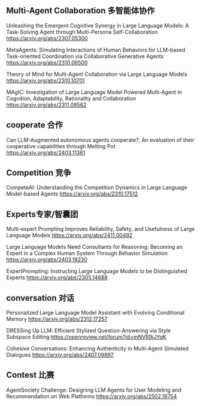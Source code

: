 ##  Multi-Agent Collaboration 多智能体协作

Unleashing the Emergent Cognitive Synergy in Large Language Models: A Task-Solving Agent through Multi-Persona Self-Collaboration
https://arxiv.org/abs/2307.05300

MetaAgents: Simulating Interactions of Human Behaviors for LLM-based Task-oriented Coordination via Collaborative Generative Agents
https://arxiv.org/abs/2310.06500

Theory of Mind for Multi-Agent Collaboration via Large Language Models
https://arxiv.org/abs/2310.10701

MAgIC: Investigation of Large Language Model Powered Multi-Agent in Cognition, Adaptability, Rationality and Collaboration
https://arxiv.org/abs/2311.08562

## cooperate 合作
Can LLM-Augmented autonomous agents cooperate?, An evaluation of their cooperative capabilities through Melting Pot
https://arxiv.org/abs/2403.11381

## Competition 竞争
CompeteAI: Understanding the Competition Dynamics in Large Language Model-based Agents
https://arxiv.org/abs/2310.17512

## Experts专家/智囊团
Multi-expert Prompting Improves Reliability, Safety, and Usefulness of Large Language Models
https://arxiv.org/abs/2411.00492

Large Language Models Need Consultants for Reasoning: Becoming an Expert in a Complex Human System Through Behavior Simulation
https://arxiv.org/abs/2403.18230

ExpertPrompting: Instructing Large Language Models to be Distinguished Experts
https://arxiv.org/abs/2305.14688

## conversation 对话
Personalized Large Language Model Assistant with Evolving Conditional Memory
https://arxiv.org/abs/2312.17257

DRESSing Up LLM: Efficient Stylized Question-Answering via Style Subspace Editing
https://openreview.net/forum?id=mNVR9jJYqK

Cohesive Conversations: Enhancing Authenticity in Multi-Agent Simulated Dialogues
https://arxiv.org/abs/2407.09897

## Contest 比赛
AgentSociety Challenge: Designing LLM Agents for User Modeling and Recommendation on Web Platforms
https://arxiv.org/abs/2502.18754

